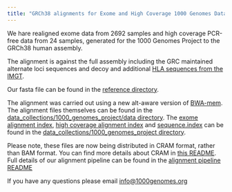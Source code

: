 ```yaml
---
title: "GRCh38 alignments for Exome and High Coverage 1000 Genomes Data"
---
```


We hare realigned exome data from 2692 samples and high coverage PCR-free data from 24 samples, generated for the 1000 Genomes Project to the GRCh38 human assembly.

The alignment is against the full assembly including the GRC maintained alternate loci sequences and decoy and additional [HLA sequences from the IMGT](https://www.ebi.ac.uk/ipd/imgt/hla/).

Our fasta file can be found in the [reference directory](ftp://ftp.1000genomes.ebi.ac.uk/vol1/ftp/technical/reference/GRCh38_reference_genome/).

The alignment was carried out using a new alt-aware version of [BWA-mem](https://github.com/lh3/bwa/tree/master/bwakit).  The alignment files themselves can be found in the [data_collections/1000_genomes_project/data directory](ftp://ftp.1000genomes.ebi.ac.uk/vol1/ftp/data_collections/1000_genomes_project/data). The [exome alignment index](ftp://ftp.1000genomes.ebi.ac.uk/vol1/ftp/data_collections/1000_genomes_project/1000genomes.exome.GRCh38DH.alignment.index), [high coverage alignment index](ftp://ftp.1000genomes.ebi.ac.uk/vol1/ftp/data_collections/1000_genomes_project/1000genomes.high_coverage.GRCh38DH.alignment.index) and [sequence.index](ftp://ftp.1000genomes.ebi.ac.uk/vol1/ftp/data_collections/1000_genomes_project/1000genomes.sequence.index)  can be found in the [data_collections/1000_genomes_project directory](ftp://ftp.1000genomes.ebi.ac.uk/vol1/ftp/data_collections/1000_genomes_project/).

Please note, these files are now being distributed in CRAM format, rather than BAM format. You can find more details about CRAM in [this README](ftp://ftp.1000genomes.ebi.ac.uk/vol1/ftp/README_using_1000genomes_cram.md). Full details of our alignment pipeline can be found in the [alignment pipeline README](ftp://ftp.1000genomes.ebi.ac.uk/vol1/ftp/data_collections/1000_genomes_project/README.1000genomes.GRCh38DH.alignment) 

If you have any questions please email [info@1000genomes.org](mailto:info@1000genomes.org)
